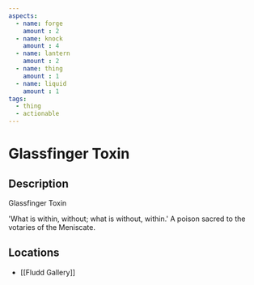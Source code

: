 ```yaml
---
aspects: 
  - name: forge
    amount : 2
  - name: knock
    amount : 4
  - name: lantern
    amount : 2
  - name: thing
    amount : 1
  - name: liquid
    amount : 1
tags:
  - thing
  - actionable
---
```


# Glassfinger Toxin

## Description
Glassfinger Toxin

'What is within, without; what is without, within.' A poison sacred to the votaries of the Meniscate.
## Locations
- [[Fludd Gallery]]